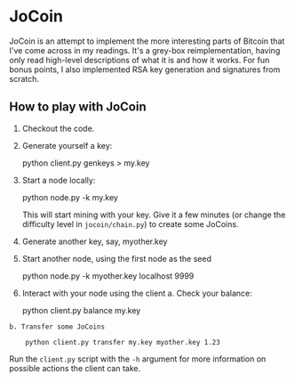 # JoCoin

JoCoin is an attempt to implement the more interesting parts of Bitcoin
that I've come across in my readings. It's a grey-box reimplementation,
having only read high-level descriptions of what it is and how it works.
For fun bonus points, I also implemented RSA key generation and signatures
from scratch.

## How to play with JoCoin

  1. Checkout the code.
  2. Generate yourself a key:

        python client.py genkeys > my.key

  3. Start a node locally:

        python node.py -k my.key

     This will start mining with your key. Give it a few minutes (or
     change the difficulty level in `jocoin/chain.py`) to create some
     JoCoins.
  4. Generate another key, say, myother.key
  5. Start another node, using the first node as the seed

        python node.py -k myother.key localhost 9999

  5. Interact with your node using the client
    a. Check your balance:

        python client.py balance my.key

    b. Transfer some JoCoins

        python client.py transfer my.key myother.key 1.23

Run the `client.py` script with the `-h` argument for more information on
possible actions the client can take.
